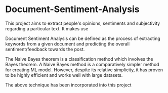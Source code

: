 # Document-Sentiment-Analysis
This project aims to extract people's opinions, sentiments and subjectivity regarding a particular text. It makes use

Document Sentiment Analysis can be defined as the process of extracting keywords from a given document and predicting the overall sentiment/feedback towards the post.

The Naive Bayes theorem is a classification method which involves the Bayes theorem. A Naive Bayes method is a comparatively simpler method for creating ML model.  However, despite its relative simplicity, it has proven to be highly efficient and works well with large datasets.

The above technique has been incorporated into this project

